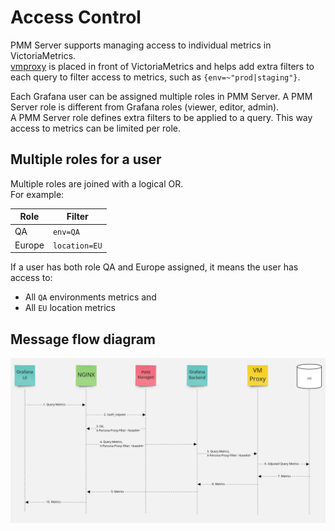 # Access Control

PMM Server supports managing access to individual metrics in VictoriaMetrics.  
[vmproxy](https://github.com/percona/pmm/tree/main/vmproxy) is placed in front of VictoriaMetrics and helps add extra filters to each query to filter access to metrics, such as `{env=~"prod|staging"}`.

Each Grafana user can be assigned multiple roles in PMM Server. A PMM Server role is different from Grafana roles (viewer, editor, admin).  
A PMM Server role defines extra filters to be applied to a query. This way access to metrics can be limited per role.

## Multiple roles for a user

Multiple roles are joined with a logical OR.  
For example:

| Role | Filter |
| - | - |
| QA | `env=QA` |
| Europe | `location=EU` |

If a user has both role QA and Europe assigned, it means the user has access to:
- All `QA` environments metrics and
- All `EU` location metrics

## Message flow diagram

![Access control message flow](../assets/access-control-message-flow.png)